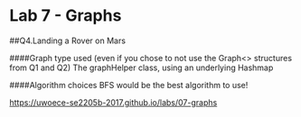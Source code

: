 # Lab 7 - Graphs

##Q4.Landing a Rover on Mars

####Graph type used (even if you chose to not use the Graph<> structures from Q1 and Q2)
The graphHelper class, using an underlying Hashmap

####Algorithm choices
BFS would be the best algorithm to use!

https://uwoece-se2205b-2017.github.io/labs/07-graphs
